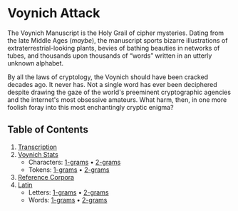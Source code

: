 # Voynich Attack
The Voynich Manuscript is the Holy Grail of cipher mysteries. Dating from the late Middle Ages (*maybe*), the manuscript sports bizarre illustrations of extraterrestrial-looking plants, bevies of bathing beauties in networks of tubes, and thousands upon thousands of “words” written in an utterly unknown alphabet. 

By all the laws of cryptology, the Voynich should have been cracked decades ago. It never has. Not a single word has ever been deciphered despite drawing the gaze of the world's preeminent cryptographic agencies and the internet's most obsessive amateurs. What harm, then, in one more foolish foray into this most enchantingly cryptic enigma?    



## Table of Contents
1. [Transcription](transcription)
1. [Voynich Stats](topics/voynich_stats/1grams)
    - Characters: [1-grams](topics/voynich_stats/1grams) •  [2-grams](topics/voynich_stats/2grams)
    - Tokens: [1-grams](https://github.com/alexanderboxer/voynich-attack/tree/main/topics/voynich_stats/1tks) •  [2-grams](https://github.com/alexanderboxer/voynich-attack/tree/main/topics/voynich_stats/2tks)
1. [Reference Corpora](https://github.com/alexanderboxer/voynich-attack/tree/main/topics/biblio)
1. [Latin](https://github.com/alexanderboxer/voynich-attack)
    - Letters: [1-grams](https://github.com/alexanderboxer/voynich-attack) •  [2-grams](https://github.com/alexanderboxer/voynich-attack)
    - Words: [1-grams](https://github.com/alexanderboxer/voynich-attack) •  [2-grams](https://github.com/alexanderboxer/voynich-attack)



